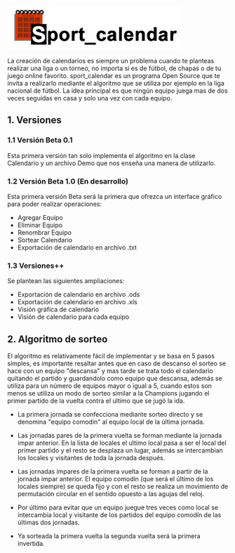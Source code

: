 ![#sport_calendar](https://raw.githubusercontent.com/CubeEight/sport_calendar/master/src/imagenes/logo_calendar.jpg "Logo sport_calendar")

La creación de calendarios es siempre un problema cuando te planteas realizar una liga o un torneo, no importa si es de fútbol, de chapas o de tu juego online favorito. sport_calendar es un programa Open Source que te invita a realizarlo mediante el algoritmo que se utiliza por ejemplo en la liga nacional de fútbol. La idea principal es que ningún equipo juega mas de dos veces seguidas en casa y solo una vez con cada equipo.

## 1. Versiones

### 1.1 Versión Beta 0.1  
Esta primera versión tan solo implementa el algoritmo en la clase Calendario y un archivo Demo que nos enseña una manera de utilizarlo.

### 1.2 Versión Beta 1.0 (En desarrollo) 
Esta primera versión Beta será la primera que ofrezca un interface gráfico para poder realizar operaciones:
* Agregar Equipo
* Eliminar Equipo
* Renombrar Equipo
* Sortear Calendario
* Exportación de calendario en archivo .txt

### 1.3 Versiones++ 
Se plantean las siguientes ampliaciones: 
* Exportación de calendario en archivo .ods
* Exportación de calendario en archivo .xls
* Visión gráfica de calendario
* Visión de calendario para cada equipo

## 2. Algoritmo de sorteo
El algoritmo es relativamente fácil de implementar y se basa en 5 pasos simples, es importante resaltar antes que en caso de descanso el sorteo se hace con un equipo "descansa" y mas tarde se trata todo el calendario quitando el partido y guardandolo como equipo que descansa, además se utiliza para un número de equipos mayor o igual a 5, cuando estos son menos se utiliza un modo de sorteo similar a la Champions jugando el primer partido de la vuelta contra el ultimo que se jugó la ida.

* La primera jornada se confecciona mediante sorteo directo y se denomina "equipo comodin" al equipo local de la última jornada.

* Las jornadas pares de la primera vuelta se forman mediante la jornada impar anterior. En la lista de locales el ultimo local pasa a ser el local del primer partido y el resto se desplaza un lugar, además se intercambian los locales y visitantes de toda la jornada después.

* Las jornadas impares de la primera vuelta se forman a partir de la jornada impar anterior. El equipo comodín (que será el último de los locales siempre) se queda fijo y con el resto se realiza un movimiento de permutación circular en el sentido opuesto a las agujas del reloj.

* Por último para evitar que un equipo juegue tres veces como local se intercambia local y visitante de los partidos del equipo comodín de las últimas dos jornadas.

* Ya sorteada la primera vuelta la segunda vuelta será la primera invertida.
